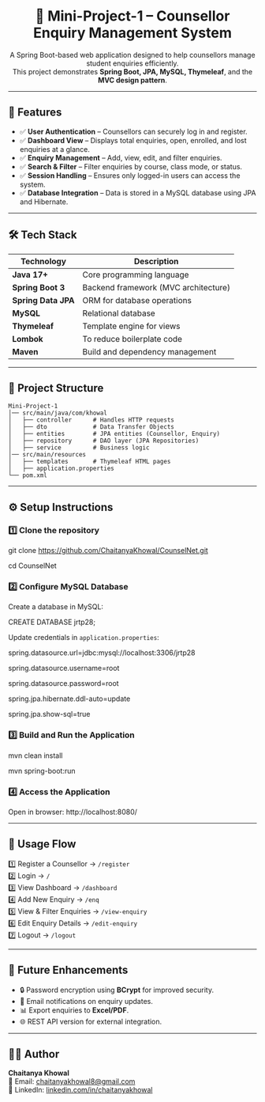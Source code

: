<h1 align="center">📌 Mini-Project-1 – Counsellor Enquiry Management System</h1>

<p align="center">
A Spring Boot-based web application designed to help counsellors manage student enquiries efficiently.<br>
This project demonstrates <b>Spring Boot, JPA, MySQL, Thymeleaf</b>, and the <b>MVC design pattern</b>.
</p>

---

<h2>🚀 Features</h2>

- ✅ **User Authentication** – Counsellors can securely log in and register.  
- ✅ **Dashboard View** – Displays total enquiries, open, enrolled, and lost enquiries at a glance.  
- ✅ **Enquiry Management** – Add, view, edit, and filter enquiries.  
- ✅ **Search & Filter** – Filter enquiries by course, class mode, or status.  
- ✅ **Session Handling** – Ensures only logged-in users can access the system.  
- ✅ **Database Integration** – Data is stored in a MySQL database using JPA and Hibernate.  

---

<h2>🛠️ Tech Stack</h2>

| Technology          | Description                          |
|---------------------|--------------------------------------|
| **Java 17+**        | Core programming language            |
| **Spring Boot 3**   | Backend framework (MVC architecture) |
| **Spring Data JPA** | ORM for database operations          |
| **MySQL**           | Relational database                  |
| **Thymeleaf**       | Template engine for views            |
| **Lombok**          | To reduce boilerplate code           |
| **Maven**           | Build and dependency management      |

---

<h2>📂 Project Structure</h2>


```
Mini-Project-1
│── src/main/java/com/khowal
│   ├── controller      # Handles HTTP requests
│   ├── dto             # Data Transfer Objects
│   ├── entities        # JPA entities (Counsellor, Enquiry)
│   ├── repository      # DAO layer (JPA Repositories)
│   ├── service         # Business logic
│── src/main/resources
│   ├── templates       # Thymeleaf HTML pages
│   ├── application.properties
└── pom.xml
```
---

<h2>⚙️ Setup Instructions</h2>

### 1️⃣ Clone the repository
git clone https://github.com/ChaitanyaKhowal/CounselNet.git

cd CounselNet

### 2️⃣ Configure MySQL Database

Create a database in MySQL:

CREATE DATABASE jrtp28;

Update credentials in `application.properties`:

spring.datasource.url=jdbc:mysql://localhost:3306/jrtp28

spring.datasource.username=root

spring.datasource.password=root

spring.jpa.hibernate.ddl-auto=update

spring.jpa.show-sql=true

### 3️⃣ Build and Run the Application

mvn clean install

mvn spring-boot:run

### 4️⃣ Access the Application

Open in browser: http://localhost:8080/

---

<h2>📌 Usage Flow</h2>

1️⃣ Register a Counsellor → `/register`  
2️⃣ Login → `/`  
3️⃣ View Dashboard → `/dashboard`  
4️⃣ Add New Enquiry → `/enq`  
5️⃣ View & Filter Enquiries → `/view-enquiry`  
6️⃣ Edit Enquiry Details → `/edit-enquiry`  
7️⃣ Logout → `/logout`  

---

<h2>🚧 Future Enhancements</h2>

- 🔒 Password encryption using **BCrypt** for improved security.  
- 📩 Email notifications on enquiry updates.  
- 📊 Export enquiries to **Excel/PDF**.  
- 🌐 REST API version for external integration.  

---

<h2>👨‍💻 Author</h2>

**Chaitanya Khowal**  
📧 Email: [chaitanyakhowal8@gmail.com](mailto:chaitanyakhowal8@gmail.com)  
🔗 LinkedIn: [linkedin.com/in/chaitanyakhowal](https://linkedin.com/in/chaitanyakhowal)
